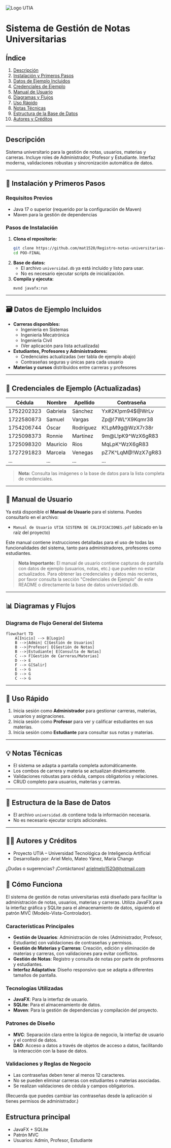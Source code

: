 ![Logo UTIA](src/main/resources/images/logo.png)

# Sistema de Gestión de Notas Universitarias

## Índice
1. [Descripción](#descripción)
2. [Instalación y Primeros Pasos](#instalación-y-primeros-pasos)
3. [Datos de Ejemplo Incluidos](#datos-de-ejemplo-incluidos)
4. [Credenciales de Ejemplo](#credenciales-de-ejemplo-actualizadas)
5. [Manual de Usuario](#manual-de-usuario)
6. [Diagramas y Flujos](#diagramas-y-flujos)
7. [Uso Rápido](#uso-rápido)
8. [Notas Técnicas](#notas-técnicas)
9. [Estructura de la Base de Datos](#estructura-de-la-base-de-datos)
10. [Autores y Créditos](#autores-y-créditos)

---

## Descripción
Sistema universitario para la gestión de notas, usuarios, materias y carreras. Incluye roles de Administrador, Profesor y Estudiante. Interfaz moderna, validaciones robustas y sincronización automática de datos.

---

## 🚀 Instalación y Primeros Pasos

### Requisitos Previos
- Java 17 o superior (requerido por la configuración de Maven)
- Maven para la gestión de dependencias

### Pasos de Instalación
1. **Clona el repositorio:**
   ```bash
   git clone https://github.com/mat1520/Registro-notas-universitarias-en-Java-y-Sql-Lite
   cd POO-FINAL
   ```
2. **Base de datos:**
   - El archivo `universidad.db` ya está incluido y listo para usar.
   - No es necesario ejecutar scripts de inicialización.
3. **Compila y ejecuta:**
   ```bash
   mvnd javafx:run
   ```

---

## 🗃️ Datos de Ejemplo Incluidos
- **Carreras disponibles:**
  - Ingeniería en Sistemas
  - Ingeniería Mecatrónica
  - Ingeniería Civil
  - (Ver aplicación para lista actualizada)
- **Estudiantes, Profesores y Administradores:**
  - Credenciales actualizadas (ver tabla de ejemplo abajo)
  - Contraseñas seguras y únicas para cada usuario
- **Materias y cursos** distribuidos entre carreras y profesores

---

## 🔑 Credenciales de Ejemplo (Actualizadas)

| Cédula      | Nombre                | Apellido     | Contraseña                | Rol         |
|-------------|-----------------------|--------------|---------------------------|-------------|
| 1752202323  | Gabriela              | Sánchez      | Yx#2K!pm94$@WrLv          | ESTUDIANTE  |
| 1722580873  | Samuel                | Vargas       | Zp@!7WL^X9Kqmr38          | ESTUDIANTE  |
| 1754206744  | Óscar                 | Rodríguez    | K!LpM9g@WzX7r38r          | ADMIN       |
| 1725098373  | Ronnie                | Martínez     | 9m@L!pK9^WzX6gR83         | PROFESOR    |
| 1725098320  | Mauricio              | Rios         | MqLpK^WzX6gR83            | PROFESOR    |
| 1727291823  | Marcela               | Venegas      | pZ7K^LqM@!WzX7gR83        | PROFESOR    |
| ...         | ...                   | ...          | ...                       | ...         |

> **Nota:** Consulta las imágenes o la base de datos para la lista completa de credenciales.

---

## 📘 Manual de Usuario

Ya está disponible el **Manual de Usuario** para el sistema. Puedes consultarlo en el archivo:

- `Manual de Usuario UTIA SISTEMA DE CALIFICACIONES.pdf` (ubicado en la raíz del proyecto)

Este manual contiene instrucciones detalladas para el uso de todas las funcionalidades del sistema, tanto para administradores, profesores como estudiantes.

> **Nota Importante:** El manual de usuario contiene capturas de pantalla con datos de ejemplo (usuarios, notas, etc.) que pueden no estar actualizados. Para obtener las credenciales y datos más recientes, por favor consulta la sección "Credenciales de Ejemplo" de este README o directamente la base de datos universidad.db.

---

## 📊 Diagramas y Flujos

### Diagrama de Flujo General del Sistema

```mermaid
flowchart TD
    A[Inicio] --> B[Login]
    B -->|Admin| C[Gestión de Usuarios]
    B -->|Profesor| D[Gestión de Notas]
    B -->|Estudiante| E[Consulta de Notas]
    C --> F[Gestión de Carreras/Materias]
    D --> E
    F --> G[Salir]
    E --> G
    D --> G
    C --> G
```


---

## 📝 Uso Rápido
1. Inicia sesión como **Administrador** para gestionar carreras, materias, usuarios y asignaciones.
2. Inicia sesión como **Profesor** para ver y calificar estudiantes en sus materias.
3. Inicia sesión como **Estudiante** para consultar sus notas y materias.

---

## 💡 Notas Técnicas
- El sistema se adapta a pantalla completa automáticamente.
- Los combos de carrera y materia se actualizan dinámicamente.
- Validaciones robustas para cédula, campos obligatorios y relaciones.
- CRUD completo para usuarios, materias y carreras.

---

## 📂 Estructura de la Base de Datos
- El archivo `universidad.db` contiene toda la información necesaria.
- No es necesario ejecutar scripts adicionales.

---

## 👨‍💻 Autores y Créditos
- Proyecto UTIA – Universidad Tecnológica de Inteligencia Artificial
- Desarrollado por: Ariel Melo, Mateo Yánez, Maria Chango

¿Dudas o sugerencias? ¡Contáctanos! 
arielmelo1520@hotmail.com

## 📝 Cómo Funciona
El sistema de gestión de notas universitarias está diseñado para facilitar la administración de notas, usuarios, materias y carreras. Utiliza JavaFX para la interfaz gráfica y SQLite para el almacenamiento de datos, siguiendo el patrón MVC (Modelo-Vista-Controlador).

### Características Principales
- **Gestión de Usuarios**: Administración de roles (Administrador, Profesor, Estudiante) con validaciones de contraseñas y permisos.
- **Gestión de Materias y Carreras**: Creación, edición y eliminación de materias y carreras, con validaciones para evitar conflictos.
- **Gestión de Notas**: Registro y consulta de notas por parte de profesores y estudiantes.
- **Interfaz Adaptativa**: Diseño responsivo que se adapta a diferentes tamaños de pantalla.

### Tecnologías Utilizadas
- **JavaFX**: Para la interfaz de usuario.
- **SQLite**: Para el almacenamiento de datos.
- **Maven**: Para la gestión de dependencias y compilación del proyecto.

### Patrones de Diseño
- **MVC**: Separación clara entre la lógica de negocio, la interfaz de usuario y el control de datos.
- **DAO**: Acceso a datos a través de objetos de acceso a datos, facilitando la interacción con la base de datos.

### Validaciones y Reglas de Negocio
- Las contraseñas deben tener al menos 12 caracteres.
- No se pueden eliminar carreras con estudiantes o materias asociadas.
- Se realizan validaciones de cédula y campos obligatorios.

(Recuerda que puedes cambiar las contraseñas desde la aplicación si tienes permisos de administrador.)

## Estructura principal
- JavaFX + SQLite
- Patrón MVC
- Usuarios: Admin, Profesor, Estudiante
